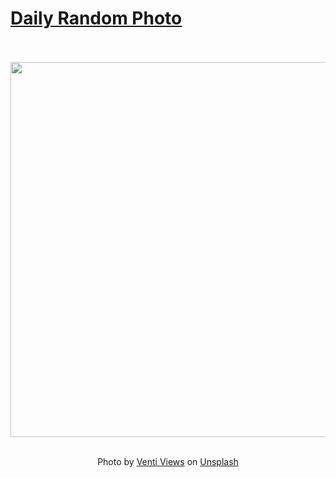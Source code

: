 # [Daily Random Photo](https://www.dailyrandomphoto.com/)

<div align="center">
  <br>
  <br>
  <a href="https://www.dailyrandomphoto.com/p/2025/2025-09-17/"><img src="https://images.unsplash.com/photo-1755997234962-931d86bee287?crop=entropy&cs=tinysrgb&fit=max&fm=jpg&ixid=M3w3NzUwOHwwfDF8cmFuZG9tfHx8fHx8fHx8MTc1ODA2OTc1OHw&ixlib=rb-4.1.0&q=80&w=1080" width="600px"></a>
  <br>
  <br>
  <p class="has-text-grey">Photo by <a href="https://unsplash.com/@ventiviews?utm_source=Daily%20Random%20Photo&amp;utm_medium=referral" target="_blank" rel="noopener noreferrer">Venti Views</a> on <a href="https://unsplash.com/photos/ancient-tree-silhouetted-against-the-starry-night-sky-KAyZPC_Q5YM?utm_source=Daily%20Random%20Photo&amp;utm_medium=referral" target="_blank" rel="noopener noreferrer">Unsplash</a></p>
</div>
